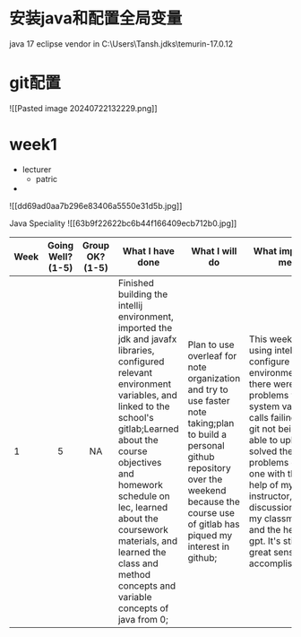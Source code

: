 # 安装java和配置全局变量
java 17
eclipse vendor
in
C:\\Users\\Tansh\.jdks\\temurin-17.0.12

# git配置

![[Pasted image 20240722132229.png]]

	
# week1
- lecturer
	- patric
- 
![[dd69ad0aa7b296e83406a5550e31d5b.jpg]]

Java Speciality
![[63b9f22622bc6b44f166409ecb712b0.jpg]]





  
| Week | Going Well? (1-5) | Group OK? (1-5) | What I have done                                                                                                                                                                                                                                                                                                                                          | What I will do                                                                                                                                                                                              | What impedes me                                                                                                                                                                                                                                                                                                            |     |     |
| ---- | :---------------: | :-------------: | --------------------------------------------------------------------------------------------------------------------------------------------------------------------------------------------------------------------------------------------------------------------------------------------------------------------------------------------------------- | ----------------------------------------------------------------------------------------------------------------------------------------------------------------------------------------------------------- | -------------------------------------------------------------------------------------------------------------------------------------------------------------------------------------------------------------------------------------------------------------------------------------------------------------------------- | --- | --- |
| 1    |         5         |       NA        | Finished building the intellij environment, imported the jdk and javafx libraries, configured relevant environment variables, and linked to the school's gitlab;Learned about the course objectives and homework schedule on lec, learned about the coursework materials, and learned the class and method concepts and variable concepts of java from 0; | Plan to use overleaf for note organization and try to use faster note taking;plan to build a personal github repository over the weekend because the course use of gitlab has piqued my interest in github; | This week, when using intellij to configure the environment, there were problems with system variable calls failing and git not being able to upload. I solved the problems one by one with the help of my lab instructor, discussions with my classmates and the help of gpt. It's still a great sense of accomplishment. |     |     |














































